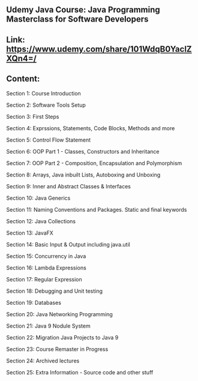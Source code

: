 

## Udemy Java Course: Java Programming Masterclass for Software Developers 

## Link: https://www.udemy.com/share/101WdqB0YaclZXQn4=/

## Content: 

Section 1: Course Introduction

Section 2: Software Tools Setup

Section 3: First Steps

Section 4: Exprssions, Statements, Code Blocks, Methods and more

Section 5: Control Flow Statement

Section 6: OOP Part 1 - Classes, Constructors and Inheritance

Section 7: OOP Part 2 - Composition, Encapsulation and Polymorphism

Section 8: Arrays, Java inbuilt Lists, Autoboxing and Unboxing

Section 9: Inner and Abstract Classes & Interfaces

Section 10: Java Generics

Section 11: Naming Conventions and Packages. Static and final keywords

Section 12: Java Collections

Section 13: JavaFX

Section 14: Basic Input & Output including java.util

Section 15: Concurrency in Java

Section 16: Lambda Expressions

Section 17: Regular Expression

Section 18: Debugging and Unit testing

Section 19: Databases

Section 20: Java Networking Programming

Section 21: Java 9 Nodule System

Section 22: Migration Java Projects to Java 9

Section 23: Course Remaster in Progress

Section 24: Archived lectures

Section 25: Extra Information - Source code and other stuff
